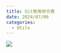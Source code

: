 ```yaml
---
title: Git常用命令表
date: 2024/07/06
categories:
  - Utils
---
```

![](/images/posts/Git-Cheet-Sheet-ByGeekHour.png)